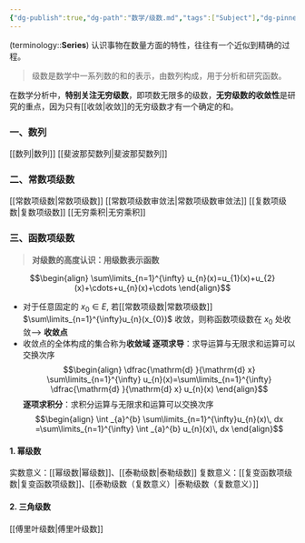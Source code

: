 ```yaml
---
{"dg-publish":true,"dg-path":"数学/级数.md","tags":["Subject"],"dg-pinned":true,"Level":0,"permalink":"/数学/级数/","pinned":true,"dgPassFrontmatter":true,"noteIcon":"","created":"2024-05-21T15:20:28.614+08:00","updated":"2025-03-20T23:45:38.493+08:00"}
---
```



(terminology::**Series**)
认识事物在数量方面的特性，往往有一个近似到精确的过程。
>级数是数学中一系列数的和的表示，由数列构成，用于分析和研究函数。

在数学分析中，**特别关注无穷级数**，即项数无限多的级数，**无穷级数的收敛性**是研究的重点，因为只有[[收敛\|收敛]]的无穷级数才有一个确定的和。
### 一、数列
[[数列\|数列]]
[[斐波那契数列\|斐波那契数列]]
### 二、常数项级数
[[常数项级数\|常数项级数]]
[[常数项级数审敛法\|常数项级数审敛法]]
[[复数项级数\|复数项级数]]
[[无穷乘积\|无穷乘积]]
### 三、函数项级数
>**对级数的高度认识：用级数表示函数**

$$\begin{align}
\sum\limits_{n=1}^{\infty} u_{n}(x)=u_{1}(x)+u_{2}(x)+\cdots+u_{n}(x)+\cdots
\end{align}$$
- 对于任意固定的 $x_{0} \in E$, 若[[常数项级数\|常数项级数]] $\sum\limits_{n=1}^{\infty}u_{n}(x_{0})$ 收敛，则称函数项级数在 $x_{0}$ 处收敛--> **收敛点**
- 收敛点的全体构成的集合称为**收敛域**
**逐项求导**：求导运算与无限求和运算可以交换次序
$$\begin{align}
\dfrac{\mathrm{d} }{\mathrm{d} x} \sum\limits_{n=1}^{\infty} u_{n}(x)=\sum\limits_{n=1}^{\infty} \dfrac{\mathrm{d} }{\mathrm{d} x} u_{n}(x)  
\end{align}$$
**逐项求积分**：求积分运算与无限求和运算可以交换次序
$$\begin{align}
\int _{a}^{b} \sum\limits_{n=1}^{\infty}u_{n}(x)\, dx =\sum\limits_{n=1}^{\infty} \int _{a}^{b} u_{n}(x)\, dx 
\end{align}$$

#### 1. 幂级数
实数意义：[[幂级数\|幂级数]]、[[泰勒级数\|泰勒级数]]
复数意义：[[复变函数项级数\|复变函数项级数]]、[[泰勒级数（复数意义）\|泰勒级数（复数意义）]]
#### 2. 三角级数
[[傅里叶级数\|傅里叶级数]]
